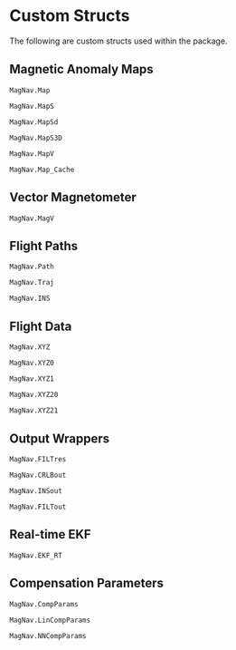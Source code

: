 # Custom Structs

The following are custom structs used within the package.

## Magnetic Anomaly Maps
```@docs
MagNav.Map
```

```@docs
MagNav.MapS
```

```@docs
MagNav.MapSd
```

```@docs
MagNav.MapS3D
```

```@docs
MagNav.MapV
```

```@docs
MagNav.Map_Cache
```

## Vector Magnetometer
```@docs
MagNav.MagV
```

## Flight Paths
```@docs
MagNav.Path
```

```@docs
MagNav.Traj
```

```@docs
MagNav.INS
```

## Flight Data
```@docs
MagNav.XYZ
```

```@docs
MagNav.XYZ0
```

```@docs
MagNav.XYZ1
```

```@docs
MagNav.XYZ20
```

```@docs
MagNav.XYZ21
```

## Output Wrappers
```@docs
MagNav.FILTres
```

```@docs
MagNav.CRLBout
```

```@docs
MagNav.INSout
```

```@docs
MagNav.FILTout
```

## Real-time EKF
```@docs
MagNav.EKF_RT
```

## Compensation Parameters
```@docs
MagNav.CompParams
```

```@docs
MagNav.LinCompParams
```

```@docs
MagNav.NNCompParams
```
